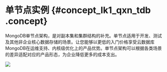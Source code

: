# 单节点实例 {#concept_lk1_qxn_tdb .concept}

MongoDB单节点架构，是对副本集和集群结构的补充。单节点适用于开发、测试及其他非企业核心数据存储的场景。让您能够以更低的入门价格享受云数据库MongoDB在运维支持、内核级优化上的产品优势。单节点架构可以根据各类场景的差异适配对应的产品形态，为企业降低更多的成本支出。

![](http://static-aliyun-doc.oss-cn-hangzhou.aliyuncs.com/assets/img/6644/1543196589915_zh-CN.png)

